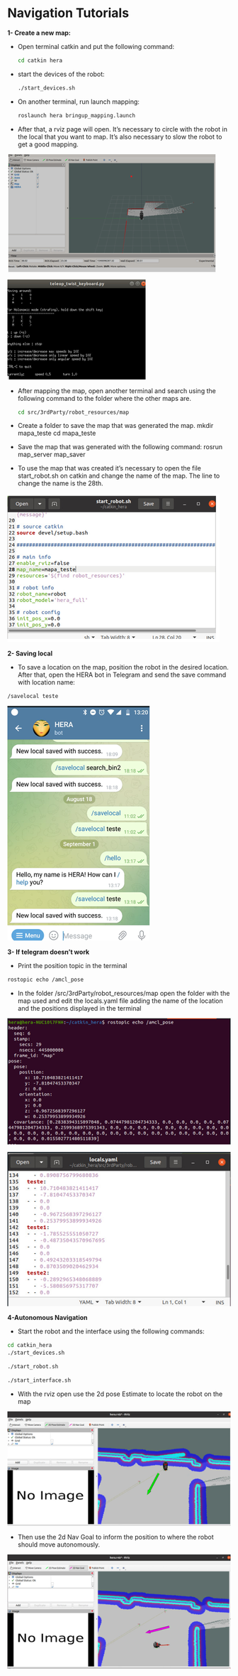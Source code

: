 # Navigation Tutorials





**1- Create a new map:**

- Open terminal catkin and put the following command:

    ```bash    
    cd catkin hera
    ```
- start the devices of the robot:
    ```bash
    ./start_devices.sh
    ```
- On another terminal, run launch mapping:

    ```bash    
    roslaunch hera bringup_mapping.launch
    ```
- After that, a rviz page will open. It’s necessary to circle with the robot in the local that you want to map. It’s also necessary to slow the robot to get a good mapping.

![primeiro print.png](doc/primeiro_print.png)

![segundo print.png](doc/segundo_print.png)

- After mapping the map, open another terminal and search using the following command to the folder where the other maps are.

    ```bash
    cd src/3rdParty/robot_resources/map
    ```
- Create a folder to save the map that was generated the map.
mkdir mapa_teste
cd mapa_teste
- Save the map that was generated with the following command:
rosrun map_server map_saver
- To use the map that was created it’s necessary to open the file start_robot.sh on catkin and change the name of the map. The line to change the name is the 28th.

![terceiro print.png](doc/terceiro_print.png)

**2- Saving local**

- To save a location on the map, position the robot in the desired location. After that, open the HERA bot in Telegram and send the save command with location name:
```bash
/savelocal teste
```

![quarta imagem.png](doc/quarta_imagem.png)

**3- If telegram doesn’t work**

- Print the position topic in the terminal
```bash
rostopic echo /amcl_pose
```
- In the folder /src/3rdParty/robot_resources/map open the folder with the map used and edit the locals.yaml file adding the name of the location and the positions displayed in the terminal

![quinta imagem.png](doc/quinta_imagem.png)

![sexta imagem.png](doc/sexta_imagem.png)

**4-Autonomous Navigation**

- Start the robot and the interface using the following commands:
```bash
cd catkin_hera
./start_devices.sh
```
```bash
./start_robot.sh
```
```bash
./start_interface.sh
```
- With the rviz open use the 2d pose Estimate to locate the robot on the map

![setima imagem.png](doc/setima_imagem.png)

- Then use the 2d Nav Goal to inform the position to where the robot should move autonomously.

![oitava imagem.png](doc/oitava_imagem.png)
